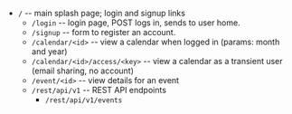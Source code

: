 * `/` -- main splash page; login and signup links
    * `/login` -- login page, POST logs in, sends to user home.
    * `/signup` -- form to register an account.
    * `/calendar/<id>` -- view a calendar when logged in (params: month and year)
    * `/calendar/<id>/access/<key>` -- view a calendar as a transient user (email sharing, no account)
    * `/event/<id>` -- view details for an event
    * `/rest/api/v1` -- REST API endpoints
        * `/rest/api/v1/events`